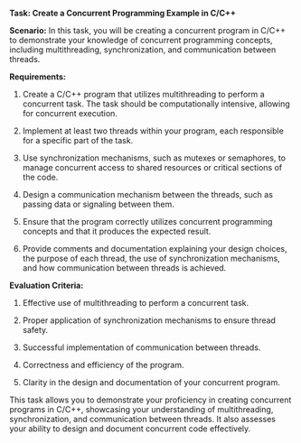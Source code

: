 **Task: Create a Concurrent Programming Example in C/C++**

**Scenario:** In this task, you will be creating a concurrent program in C/C++ to demonstrate your knowledge of concurrent programming concepts, including multithreading, synchronization, and communication between threads.

**Requirements:**

1. Create a C/C++ program that utilizes multithreading to perform a concurrent task. The task should be computationally intensive, allowing for concurrent execution.

2. Implement at least two threads within your program, each responsible for a specific part of the task.

3. Use synchronization mechanisms, such as mutexes or semaphores, to manage concurrent access to shared resources or critical sections of the code.

4. Design a communication mechanism between the threads, such as passing data or signaling between them.

5. Ensure that the program correctly utilizes concurrent programming concepts and that it produces the expected result.

6. Provide comments and documentation explaining your design choices, the purpose of each thread, the use of synchronization mechanisms, and how communication between threads is achieved.

**Evaluation Criteria:**

1. Effective use of multithreading to perform a concurrent task.

2. Proper application of synchronization mechanisms to ensure thread safety.

3. Successful implementation of communication between threads.

4. Correctness and efficiency of the program.

5. Clarity in the design and documentation of your concurrent program.

This task allows you to demonstrate your proficiency in creating concurrent programs in C/C++, showcasing your understanding of multithreading, synchronization, and communication between threads. It also assesses your ability to design and document concurrent code effectively.